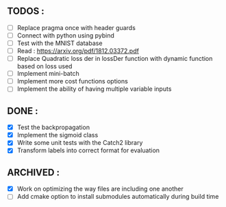 ## TODOS :

- [ ] Replace pragma once with header guards
- [ ] Connect with python using pybind
- [ ] Test with the MNIST database
- [ ] Read : https://arxiv.org/pdf/1812.03372.pdf
- [ ] Replace Quadratic loss der in lossDer function with dynamic function based on loss used
- [ ] Implement mini-batch
- [ ] Implement more cost functions options
- [ ] Implement the ability of having multiple variable inputs

## DONE :

- [x] Test the backpropagation
- [x] Implement the sigmoid class
- [x] Write some unit tests with the Catch2 library
- [x] Transform labels into correct format for evaluation

## ARCHIVED :

- [x] Work on optimizing the way files are including one another
- [ ] Add cmake option to install submodules automatically during build time
